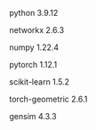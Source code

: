 python   3.9.12

networkx    2.6.3

numpy  1.22.4

pytorch  1.12.1

scikit-learn   1.5.2

torch-geometric   2.6.1

gensim   4.3.3